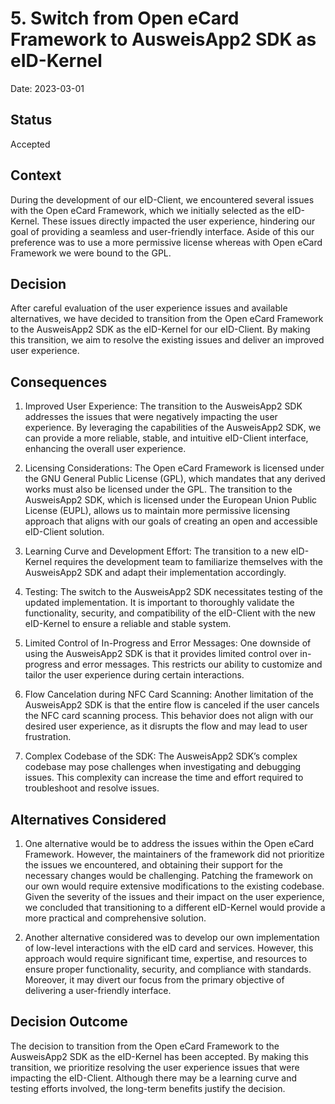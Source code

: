 # 5. Switch from Open eCard Framework to AusweisApp2 SDK as eID-Kernel

Date: 2023-03-01

## Status

Accepted

## Context

During the development of our eID-Client, we encountered several issues with the Open eCard Framework, which we initially selected as the eID-Kernel. These issues directly impacted the user experience, hindering our goal of providing a seamless and user-friendly interface. Aside of this our preference was to use a more permissive license whereas with Open eCard Framework we were bound to the GPL.

## Decision

After careful evaluation of the user experience issues and available alternatives, we have decided to transition from the Open eCard Framework to the AusweisApp2 SDK as the eID-Kernel for our eID-Client. By making this transition, we aim to resolve the existing issues and deliver an improved user experience.

## Consequences

1. Improved User Experience: The transition to the AusweisApp2 SDK addresses the issues that were negatively impacting the user experience. By leveraging the capabilities of the AusweisApp2 SDK, we can provide a more reliable, stable, and intuitive eID-Client interface, enhancing the overall user experience.

2. Licensing Considerations: The Open eCard Framework is licensed under the GNU General Public License (GPL), which mandates that any derived works must also be licensed under the GPL. The transition to the AusweisApp2 SDK, which is licensed under the European Union Public License (EUPL), allows us to maintain more permissive licensing approach that aligns with our goals of creating an open and accessible eID-Client solution.

3. Learning Curve and Development Effort: The transition to a new eID-Kernel requires the development team to familiarize themselves with the AusweisApp2 SDK and adapt their implementation accordingly.

4. Testing: The switch to the AusweisApp2 SDK necessitates testing of the updated implementation. It is important to thoroughly validate the functionality, security, and compatibility of the eID-Client with the new eID-Kernel to ensure a reliable and stable system.

5. Limited Control of In-Progress and Error Messages: One downside of using the AusweisApp2 SDK is that it provides limited control over in-progress and error messages. This restricts our ability to customize and tailor the user experience during certain interactions.

6. Flow Cancelation during NFC Card Scanning: Another limitation of the AusweisApp2 SDK is that the entire flow is canceled if the user cancels the NFC card scanning process. This behavior does not align with our desired user experience, as it disrupts the flow and may lead to user frustration.

7. Complex Codebase of the SDK: The AusweisApp2 SDK’s complex codebase may pose challenges when investigating and debugging issues. This complexity can increase the time and effort required to troubleshoot and resolve issues.

## Alternatives Considered

1. One alternative would be to address the issues within the Open eCard Framework. However, the maintainers of the framework did not prioritize the issues we encountered, and obtaining their support for the necessary changes would be challenging. Patching the framework on our own would require extensive modifications to the existing codebase. Given the severity of the issues and their impact on the user experience, we concluded that transitioning to a different eID-Kernel would provide a more practical and comprehensive solution.

2. Another alternative considered was to develop our own implementation of low-level interactions with the eID card and services. However, this approach would require significant time, expertise, and resources to ensure proper functionality, security, and compliance with standards. Moreover, it may divert our focus from the primary objective of delivering a user-friendly interface.

## Decision Outcome

The decision to transition from the Open eCard Framework to the AusweisApp2 SDK as the eID-Kernel has been accepted. By making this transition, we prioritize resolving the user experience issues that were impacting the eID-Client. Although there may be a learning curve and testing efforts involved, the long-term benefits justify the decision.
